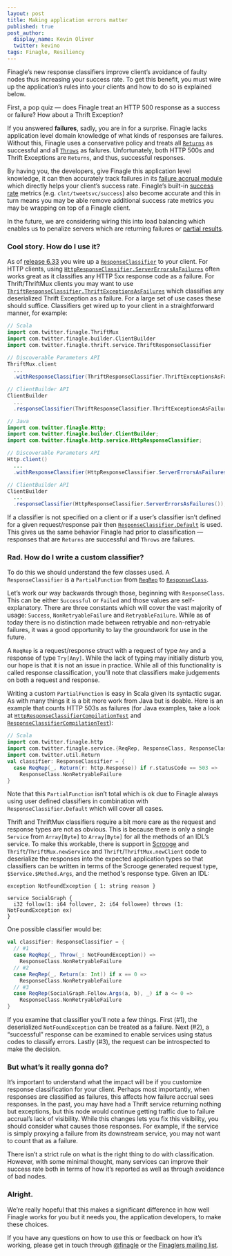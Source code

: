 ```yaml
---
layout: post
title: Making application errors matter
published: true
post_author:
  display_name: Kevin Oliver
  twitter: kevino
tags: Finagle, Resiliency
---
```


Finagle’s new response classifiers improve client’s avoidance of
faulty nodes thus increasing your success rate. To get this benefit,
you must wire up the application’s rules into your clients and how to
do so is explained below.

First, a pop quiz — does Finagle treat an HTTP 500 response as a
success or failure? How about a Thrift Exception?

If you answered **failures**, sadly, you are in for a surprise. Finagle
lacks application level domain knowledge of what kinds of responses
are failures. Without this, Finagle uses a conservative policy and
treats all [`Returns`][Try] as successful
and all [`Throws`][Try] as failures. Unfortunately, both HTTP 500s and Thrift
Exceptions are `Returns`, and thus, successful responses.

By having you, the developers, give Finagle this application level
knowledge, it can then accurately track failures in its [failure
accrual module][failureaccrual] which directly helps your client’s success rate.
Finagle’s built-in [success rate][successrates] metrics (e.g. `clnt/tweetsvc/success`)
also become accurate and this in turn means you may be able remove
additional success rate metrics you may be wrapping on top of a
Finagle client.

In the future, we are considering wiring this into load balancing
which enables us to penalize servers which are returning failures or
[partial results][brownout].

### Cool story. How do I use it?

As of [release 6.33][release633] you wire up a [`ResponseClassifier`][responseclassifier]
to your client. For HTTP clients, using
[`HttpResponseClassifier.ServerErrorsAsFailures`][httpsrverrors] often works great as it
classifies any HTTP 5xx response code as a failure. For
Thrift/ThriftMux clients you may want to use
[`ThriftResponseClassifier.ThriftExceptionsAsFailures`][thriftexceptions] which classifies
any deserialized Thrift Exception as a failure. For a large set of use
cases these should suffice. Classifiers get wired up to your client in
a straightforward manner, for example:

```scala
// Scala
import com.twitter.finagle.ThriftMux
import com.twitter.finagle.builder.ClientBuilder
import com.twitter.finagle.thrift.service.ThriftResponseClassifier

// Discoverable Parameters API
ThriftMux.client
  ...
  .withResponseClassifier(ThriftResponseClassifier.ThriftExceptionsAsFailures)

// ClientBuilder API
ClientBuilder
  ...
  .responseClassifier(ThriftResponseClassifier.ThriftExceptionsAsFailures)
```

```java
// Java
import com.twitter.finagle.Http;
import com.twitter.finagle.builder.ClientBuilder;
import com.twitter.finagle.http.service.HttpResponseClassifier;

// Discoverable Parameters API
Http.client()
  ...
  .withResponseClassifier(HttpResponseClassifier.ServerErrorsAsFailures());

// ClientBuilder API
ClientBuilder
  ...
  .responseClassifier(HttpResponseClassifier.ServerErrorsAsFailures());
```

If a classifier is not specified on a client or if a user’s classifier
isn’t defined for a given request/response pair then
[`ResponseClassifier.Default`][defaultclassifier] is used. This gives us the same behavior
Finagle had prior to classification — responses that are `Returns` are
successful and `Throws` are failures.

### Rad. How do I write a custom classifier?


To do this we should understand the few classes used. A
`ResponseClassifier` is a `PartialFunction` from [`ReqRep`][reqrep] to
[`ResponseClass`][responseclass].

Let’s work our way backwards through those, beginning with
`ResponseClass`. This can be either `Successful` or `Failed` and those
values are self-explanatory. There are three constants which will
cover the vast majority of usage: `Success`, `NonRetryableFailure` and
`RetryableFailure`. While as of today there is no distinction made
between retryable and non-retryable failures, it was a good
opportunity to lay the groundwork for use in the future.

A `ReqRep` is a request/response struct with a request of type `Any`
and a response of type `Try[Any]`. While the lack of typing may
initially disturb you, our hope is that it is not an issue in
practice. While all of this functionality is called response
classification, you’ll note that classifiers make judgements on both a
request and response.

Writing a custom `PartialFunction` is easy in Scala given its syntactic
sugar. As with many things it is a bit more work from Java but is
doable. Here is an example that counts HTTP 503s as failures (for Java
examples, take a look at [`HttpResponseClassifierCompilationTest`][javaexample1]
and [`ResponseClassifierCompilationTest`][javaexample2]):

```scala
// Scala
import com.twitter.finagle.http
import com.twitter.finagle.service.{ReqRep, ResponseClass, ResponseClassifier}
import com.twitter.util.Return
val classifier: ResponseClassifier = {
  case ReqRep(_, Return(r: http.Response)) if r.statusCode == 503 =>
    ResponseClass.NonRetryableFailure
}
```

Note that this `PartialFunction` isn’t total which is ok due to
Finagle always using user defined classifiers in combination with
`ResponseClassifier.Default` which will cover all cases.

Thrift and ThriftMux classifiers require a bit more care as the
request and response types are not as obvious. This is because there
is only a single `Service` from `Array[Byte]` to `Array[Byte]` for all the
methods of an IDL’s service. To make this workable, there is support
in [Scrooge][scrooge] and `Thrift`/`ThriftMux.newService` and
`Thrift`/`ThriftMux.newClient` code to deserialize the responses into the
expected application types so that classifiers can be written in terms
of the Scrooge generated request type, `$Service.$Method.Args`, and the
method's response type. Given an IDL:

```
exception NotFoundException { 1: string reason }

service SocialGraph {
  i32 follow(1: i64 follower, 2: i64 followee) throws (1: NotFoundException ex)
}
```

One possible classifier would be:

```scala
val classifier: ResponseClassifier = {
  // #1
  case ReqRep(_, Throw(_: NotFoundException)) =>
    ResponseClass.NonRetryableFailure
  // #2
  case ReqRep(_, Return(x: Int)) if x == 0 =>
    ResponseClass.NonRetryableFailure
  // #3
  case ReqRep(SocialGraph.Follow.Args(a, b), _) if a <= 0 =>
    ResponseClass.NonRetryableFailure
}
```

If you examine that classifier you’ll note a few things. First (#1),
the deserialized `NotFoundException` can be treated as a failure. Next
(#2), a “successful” response can be examined to enable services using
status codes to classify errors. Lastly (#3), the request can be
  introspected to make the decision.

### But what’s it really gonna do?

It’s important to understand what the impact will be if you customize
response classification for your client. Perhaps most importantly,
when responses are classified as failures, this affects how failure
accrual sees responses. In the past, you may have had a Thrift service
returning nothing but exceptions, but this node would continue getting
traffic due to failure accrual’s lack of visibility. While this
changes lets you fix this visibility, you should consider what causes
those responses. For example, if the service is simply proxying a
failure from its downstream service, you may not want to count that as
a failure.

There isn’t a strict rule on what is the right thing to do with
classification. However, with some minimal thought, many services can
improve their success rate both in terms of how it’s reported as well
as through avoidance of bad nodes.

### Alright.

We’re really hopeful that this makes a significant difference in how
well Finagle works for you but it needs you, the application
developers, to make these choices.

If you have any questions on how to use this or feedback on how it’s working,
please get in touch through [@finagle](https://twitter.com/finagle) or the
[Finaglers mailing list](https://groups.google.com/forum/#!forum/finaglers).

[release633]: http://finagle.github.io/blog/2016/02/05/release-notes-6-33/
[Try]: https://github.com/twitter/util/blob/8e33b34a0379f920ccb2dfae531a5c003db36152/util-core/src/main/scala/com/twitter/util/Try.scala#L64-L68
[failureaccrual]: http://twitter.github.io/finagle/guide/Clients.html#failure-accrual
[successrates]: http://twitter.github.io/finagle/guide/Metrics.html#statsfilter
[brownout]: http://www.control.lth.se/media/Staff/AlessandroPapadopoulos/publications/2014-SRDS-KPDDMAHRE.pdf
[responseclassifier]: https://github.com/twitter/finagle/blob/bb91e967618f8884af98e655eb989dd20cd79e61/finagle-core/src/main/scala/com/twitter/finagle/service/package.scala#L5-L35
[httpsrverrors]: https://github.com/twitter/finagle/blob/bb91e967618f8884af98e655eb989dd20cd79e61/finagle-http/src/main/scala/com/twitter/finagle/http/service/HttpResponseClassifier.scala#L15-L19
[thriftexceptions]: https://github.com/twitter/finagle/blob/develop/finagle-thriftmux/src/main/scala/com/twitter/finagle/thriftmux/service/ThriftMuxResponseClassifier.scala
[defaultclassifier]: https://github.com/twitter/finagle/blob/246986aa055e865f521eba0e09d7c0b42880e0ac/finagle-core/src/main/scala/com/twitter/finagle/service/ResponseClassifier.scala#L18-L36
[reqrep]: https://github.com/twitter/finagle/blob/develop/finagle-core/src/main/scala/com/twitter/finagle/service/ReqRep.scala
[responseclass]: https://github.com/twitter/finagle/blob/develop/finagle-core/src/main/scala/com/twitter/finagle/service/ResponseClass.scala
[javaexample1]: https://github.com/twitter/finagle/blob/develop/finagle-http/src/test/java/com/twitter/finagle/http/service/HttpResponseClassifierCompilationTest.java
[javaexample2]: https://github.com/twitter/finagle/blob/develop/finagle-core/src/test/java/com/twitter/finagle/service/ResponseClassifierCompilationTest.java
[scrooge]: http://twitter.github.io/scrooge/
